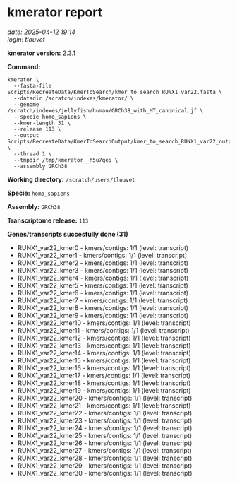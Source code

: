 # kmerator report
*date: 2025-04-12 19:14*  
*login: tlouvet*

**kmerator version:** 2.3.1

**Command:**

```
kmerator \
  --fasta-file Scripts/RecreateData/KmerToSearch/kmer_to_search_RUNX1_var22.fasta \
  --datadir /scratch/indexes/kmerator/ \
  --genome /scratch/indexes/jellyfish/human/GRCh38_with_MT_canonical.jf \
  --specie homo_sapiens \
  --kmer-length 31 \
  --release 113 \
  --output Scripts/RecreateData/KmerToSearchOutput/kmer_to_search_RUNX1_var22_output \
  --thread 1 \
  --tmpdir /tmp/kmerator__h5u7qe5 \
  --assembly GRCh38
```

**Working directory:** `/scratch/users/tlouvet`

**Specie:** `homo_sapiens`

**Assembly:** `GRCh38`

**Transcriptome release:** `113`

**Genes/transcripts succesfully done (31)**

- RUNX1_var22_kmer0 - kmers/contigs: 1/1 (level: transcript)
- RUNX1_var22_kmer1 - kmers/contigs: 1/1 (level: transcript)
- RUNX1_var22_kmer2 - kmers/contigs: 1/1 (level: transcript)
- RUNX1_var22_kmer3 - kmers/contigs: 1/1 (level: transcript)
- RUNX1_var22_kmer4 - kmers/contigs: 1/1 (level: transcript)
- RUNX1_var22_kmer5 - kmers/contigs: 1/1 (level: transcript)
- RUNX1_var22_kmer6 - kmers/contigs: 1/1 (level: transcript)
- RUNX1_var22_kmer7 - kmers/contigs: 1/1 (level: transcript)
- RUNX1_var22_kmer8 - kmers/contigs: 1/1 (level: transcript)
- RUNX1_var22_kmer9 - kmers/contigs: 1/1 (level: transcript)
- RUNX1_var22_kmer10 - kmers/contigs: 1/1 (level: transcript)
- RUNX1_var22_kmer11 - kmers/contigs: 1/1 (level: transcript)
- RUNX1_var22_kmer12 - kmers/contigs: 1/1 (level: transcript)
- RUNX1_var22_kmer13 - kmers/contigs: 1/1 (level: transcript)
- RUNX1_var22_kmer14 - kmers/contigs: 1/1 (level: transcript)
- RUNX1_var22_kmer15 - kmers/contigs: 1/1 (level: transcript)
- RUNX1_var22_kmer16 - kmers/contigs: 1/1 (level: transcript)
- RUNX1_var22_kmer17 - kmers/contigs: 1/1 (level: transcript)
- RUNX1_var22_kmer18 - kmers/contigs: 1/1 (level: transcript)
- RUNX1_var22_kmer19 - kmers/contigs: 1/1 (level: transcript)
- RUNX1_var22_kmer20 - kmers/contigs: 1/1 (level: transcript)
- RUNX1_var22_kmer21 - kmers/contigs: 1/1 (level: transcript)
- RUNX1_var22_kmer22 - kmers/contigs: 1/1 (level: transcript)
- RUNX1_var22_kmer23 - kmers/contigs: 1/1 (level: transcript)
- RUNX1_var22_kmer24 - kmers/contigs: 1/1 (level: transcript)
- RUNX1_var22_kmer25 - kmers/contigs: 1/1 (level: transcript)
- RUNX1_var22_kmer26 - kmers/contigs: 1/1 (level: transcript)
- RUNX1_var22_kmer27 - kmers/contigs: 1/1 (level: transcript)
- RUNX1_var22_kmer28 - kmers/contigs: 1/1 (level: transcript)
- RUNX1_var22_kmer29 - kmers/contigs: 1/1 (level: transcript)
- RUNX1_var22_kmer30 - kmers/contigs: 1/1 (level: transcript)
